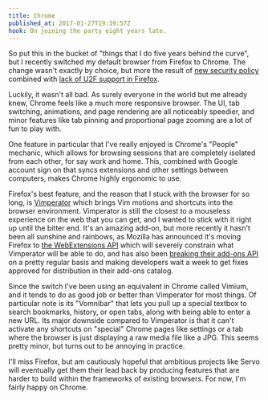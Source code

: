 ```yaml
---
title: Chrome
published_at: 2017-01-27T19:39:57Z
hook: On joining the party eight years late.
---
```


So put this in the bucket of "things that I do five years
behind the curve", but I recently switched my default
browser from Firefox to Chrome. The change wasn't exactly
by choice, but more the result of [new security
policy][marginal-security] combined with [lack of U2F
support in Firefox][firefox-u2f].

Luckily, it wasn't all bad. As surely everyone in the world
but me already knew, Chrome feels like a much more
responsive browser. The UI, tab switching, animations, and
page rendering are all noticeably speedier, and minor
features like tab pinning and proportional page zooming are
a lot of fun to play with.

One feature in particular that I've really enjoyed is
Chrome's "People" mechanic, which allows for browsing
sessions that are completely isolated from each other, for
say work and home. This, combined with Google account sign
on that syncs extensions and other settings between
computers, makes Chrome highly ergonomic to use.

Firefox's best feature, and the reason that I stuck with
the browser for so long, is [Vimperator][vimperator] which
brings Vim motions and shortcuts into the browser
environment. Vimperator is still the closest to a mouseless
experience on the web that you can get, and I wanted to
stick with it right up until the bitter end. It's an
amazing add-on, but more recently it hasn't been all
sunshine and rainbows, as Mozilla has announced it's moving
Firefox to [the WebExtensions API][web-extensions] which
will severely constrain what Vimperator will be able to do,
and has also been [breaking their add-ons API][tabopen-bug]
on a pretty regular basis and making developers wait a week
to get fixes approved for distribution in their add-ons
catalog.

Since the switch I've been using an equivalent in Chrome
called Vimium, and it tends to do as good job or better
than Vimperator for most things. Of particular note is its
"Vomnibar" that lets you pull up a special textbox to
search bookmarks, history, or open tabs, along with being
able to enter a new URL. Its major downside compared to
Vimperator is that it can't activate any shortcuts on
"special" Chrome pages like settings or a tab where the
browser is just displaying a raw media file like a JPG.
This seems pretty minor, but turns out to be annoying in
practice.

I'll miss Firefox, but am cautiously hopeful that ambitious
projects like Servo will eventually get them their lead
back by producing features that are harder to build within
the frameworks of existing browsers. For now, I'm fairly
happy on Chrome.

[firefox-u2f]: https://bugzilla.mozilla.org/show_bug.cgi?id=1065729
[marginal-security]: /fragments/marginal-security
[tabopen-bug]: https://github.com/vimperator/vimperator-labs/issues/671
[vimperator]: http://www.vimperator.org/
[web-extensions]: http://fasezero.com/
